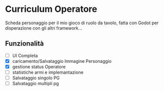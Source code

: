# Curriculum Operatore
 Scheda personaggio per il mio gioco di ruolo da tavolo, fatta con Godot per disperazione con gli altri framework...

## Funzionalità
- [ ] UI Completa
- [x] caricamento/Salvataggio Immagine Personaggio
- [x] gestione status Operatore
- [ ] statistiche armi e implemantazione
- [ ] Salvataggio singolo PG
- [ ] Salvataggio multipli pg